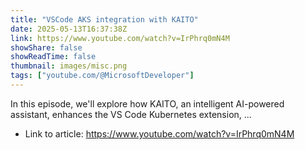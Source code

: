 ```yaml
---
title: "VSCode AKS integration with KAITO"
date: 2025-05-13T16:37:38Z
link: https://www.youtube.com/watch?v=IrPhrq0mN4M
showShare: false
showReadTime: false
thumbnail: images/misc.png
tags: ["youtube.com/@MicrosoftDeveloper"]
---
```

In this episode, we'll explore how KAITO, an intelligent AI-powered assistant, enhances the VS Code Kubernetes extension, ...

- Link to article: https://www.youtube.com/watch?v=IrPhrq0mN4M
